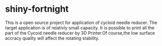 # shiny-fortnight
This is a open source project for application of cycloid needle reducer. The target application is of relativly small capacity.
It is possible to print all the part of the Cycoid needle reducer by 3D Printer.Of course,the low surface accracy quality will affect the rotating stability.
